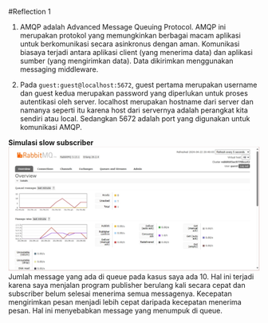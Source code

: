 #Reflection 1
1. AMQP adalah Advanced Message Queuing Protocol. AMQP ini merupakan protokol yang memungkinkan berbagai macam aplikasi untuk berkomunikasi secara asinkronus dengan aman. Komunikasi biasaya terjadi antara aplikasi client (yang menerima data) dan aplikasi sumber (yang mengirimkan data). Data dikirimkan menggunakan messaging middleware.

2. Pada ```guest:guest@localhost:5672```, guest pertama merupakan username dan guest kedua merupakan password yang diperlukan untuk proses autentikasi oleh server. localhost merupakan hostname dari server dan namanya seperti itu karena host dari servernya adalah perangkat kita sendiri atau local. Sedangkan 5672 adalah port yang digunakan untuk komunikasi AMQP.

<b> Simulasi slow subscriber </b>
![Simulasi slow subscriber](img/slow_subscriber.jpg)
Jumlah message yang ada di queue pada kasus saya ada 10. Hal ini terjadi karena saya menjalan program publisher berulang kali secara cepat dan subscriber belum selesai menerima semua messagenya. Kecepatan mengirimkan pesan menjadi lebih cepat daripada kecepatan menerima pesan. Hal ini menyebabkan message yang menumpuk di queue.